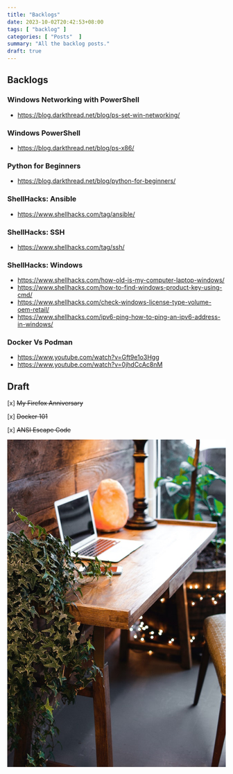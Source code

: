 ```yaml
---
title: "Backlogs"
date: 2023-10-02T20:42:53+08:00
tags: [ "backlog" ]
categories: [ "Posts"  ]
summary: "All the backlog posts."
draft: true
---
```


## Backlogs

### Windows Networking with PowerShell

 - https://blog.darkthread.net/blog/ps-set-win-networking/

### Windows PowerShell

 - https://blog.darkthread.net/blog/ps-x86/

### Python for Beginners

 - https://blog.darkthread.net/blog/python-for-beginners/

### ShellHacks: Ansible

 - https://www.shellhacks.com/tag/ansible/

### ShellHacks: SSH

 - https://www.shellhacks.com/tag/ssh/

### ShellHacks: Windows

 - https://www.shellhacks.com/how-old-is-my-computer-laptop-windows/
 - https://www.shellhacks.com/how-to-find-windows-product-key-using-cmd/
 - https://www.shellhacks.com/check-windows-license-type-volume-oem-retail/
 - https://www.shellhacks.com/ipv6-ping-how-to-ping-an-ipv6-address-in-windows/

### Docker Vs Podman

 - https://www.youtube.com/watch?v=Gft9e1o3Hgg
 - https://www.youtube.com/watch?v=0jhdCcAc8nM

## Draft

 [x] ~~My Firefox Anniversary~~

 [x] ~~Docker 101~~

 [x] ~~ANSI Escape Code~~ 

![](./feature_workspace.jpg)

